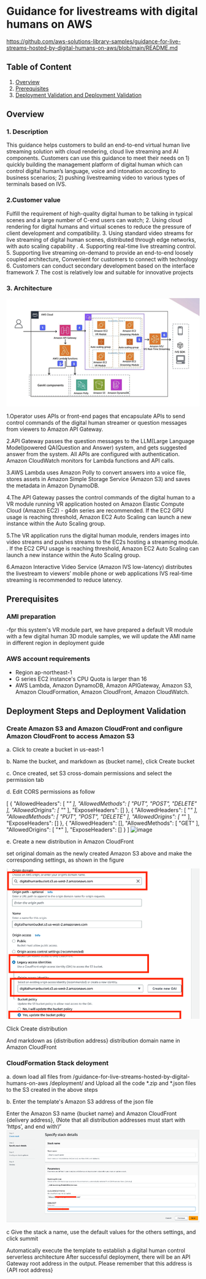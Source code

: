 # Guidance for livestreams with digital humans on AWS


https://github.com/aws-solutions-library-samples/guidance-for-live-streams-hosted-by-digital-humans-on-aws/blob/main/README.md
## Table of Content 

1. [Overview](#overview-required)
2. [Prerequisites](#prerequisites-required)
3. [Deployment Validation and Deployment Validation ](#Deployment-Steps-and-Deployment-Validation)



## Overview 

### 1. Description
This guidance helps customers to build an end-to-end virtual human live streaming solution with cloud rendering, cloud live streaming and AI components. Customers can use this guidance to meet their needs on 1) quickly building the management platform of digital human which can control digital human’s language, voice and intonation according to business scenarios; 2) pushing livestreaming video to various types of terminals based on IVS.
### 2.Customer value
Fulfill the requirement of high-quality digital human to be talking in typical scenes and a large number of C-end users can watch; 2. Using cloud rendering for digital humans and virtual scenes to reduce the pressure of client development and compatibility. 3. Using standard video streams for live streaming of digital human scenes, distributed through edge networks, with auto scaling capability . 4. Supporting real-time live streaming control. 5. Supporting live streaming on-demand to provide an end-to-end loosely coupled architecture, Convenient for customers to connect with technology 6. Customers can conduct secondary development based on the interface framework 7. The cost is relatively low and suitable for innovative projects

### 3. Architecture

![Alt text](https://github.com/aws-solutions-library-samples/guidance-for-live-streams-hosted-by-digital-humans-on-aws/blob/main/assets/images/architecture.jpg)


1.Operator uses APIs or front-end pages that encapsulate APIs to send control commands of the digital human streamer or question messages from viewers to Amazon API Gateway.

2.API Gateway passes the question messages to the LLM(Large Language Model)powered QA(Question and Answer) system, and gets suggested answer from the system. All APIs are configured with authentication. Amazon CloudWatch monitors for Lambda functions and API calls.

3.AWS Lambda uses Amazon Polly to convert  answers into a voice file, stores assets in Amazon Simple Storage Service (Amazon S3) and saves the metadata in Amazon DynamoDB.

4.The API Gateway passes the control commands of the digital human to a VR module running VR application hosted on Amazon Elastic Compute Cloud (Amazon EC2) - g4dn series are recommended. If the EC2 GPU usage is reaching threshold, Amazon EC2 Auto Scaling can launch a new instance within the Auto Scaling group.

5.The VR application runs the digital human module, renders images into video streams and pushes streams to the EC2s hosting a streaming module. . If the EC2 CPU usage is reaching threshold, Amazon EC2 Auto Scaling can launch a new instance within the Auto Scaling group.

6.Amazon Interactive Video Service (Amazon IVS low-latency) distributes the livestream to viewers’ mobile phone or web applications
IVS real-time streaming is recommended to reduce latency.


## Prerequisites 

### AMI preparation
-fpr this system's VR module part, we have prepared a default VR module with a few digital human 3D module samples, we will update the AMI name in different region in deployment guide


### AWS account requirements 

- Region ap-northeast-1
- G series EC2 instance's CPU Quota is larger than 16
- AWS Lambda, Amazon DynamoDB, Amazon APIGateway, Amazon S3, Amazon CloudFormation, Amazon CloudFront, Amazon CloudWatch.



## Deployment Steps and Deployment Validation 

### Create Amazon S3 and Amazon CloudFront and configure Amazon CloudFront to access Amazon S3
a.	Click to create a bucket in us-east-1  

b.	Name the bucket, and markdown as {bucket name}, click Create bucket

c.	Once created, set S3 cross-domain permissions and select the permission tab

d.	Edit CORS permissions as follow



[
    {
        "AllowedHeaders": [
            "*"
        ],
        "AllowedMethods": [
            "PUT",
            "POST",
            "DELETE"
        ],
        "AllowedOrigins": [
            "*"
        ],
        "ExposeHeaders": []
    },
    {
        "AllowedHeaders": [
            "*"
        ],
        "AllowedMethods": [
            "PUT",
            "POST",
            "DELETE"
        ],
        "AllowedOrigins": [
            "*"
        ],
        "ExposeHeaders": []
    },
    {
        "AllowedHeaders": [],
        "AllowedMethods": [
            "GET"
        ],
        "AllowedOrigins": [
            "*"
        ],
        "ExposeHeaders": []
    }
]
![image](https://github.com/aws-solutions-library-samples/guidance-for-live-streams-hosted-by-digital-humans-on-aws/assets/27773057/d01f0a40-6823-40ff-98ca-b2af8fcd8050)


e.	Create a new distribution in Amazon CloudFront

set original domain as the newly created Amazon S3 above and make the corresponding settings, as shown in the figure

![Alt text](https://github.com/aws-solutions-library-samples/guidance-for-live-streams-hosted-by-digital-humans-on-aws/blob/main/assets/images/Picture1.png)

Click Create distribution

And markdown as {distribution address} distribution domain name in Amazon CloudFront 
 


### CloudFormation Stack deloyment

a.	down load all files from /guidance-for-live-streams-hosted-by-digital-humans-on-aws
/deployment/   and Upload all the code *.zip and *.json files to the S3 created in the above steps

b. Enter the template's Amazon S3 address of the json file
 
Enter the Amazon S3 name {bucket name} and Amazon CloudFront {delivery address}, (Note that all distribution addresses must start with ‘https’, and end with‘/’
![Alt text](https://github.com/aws-solutions-library-samples/guidance-for-live-streams-hosted-by-digital-humans-on-aws/blob/main/assets/images/Picture2.png)

c Give the stack a name, use the default values for the others settings, and click summit


Automatically execute the template to establish a digital human control serverless architecture  After successful deployment, there will be an API Gateway root address in the output. Please remember that this address is {API root address} 




